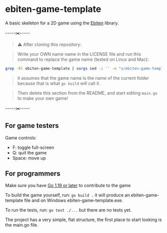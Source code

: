 # ebiten-game-template

A basic skeleton for a 2D game using the [Ebiten](https://ebiten.org/) library.

-----✂️-----

> ⚠️ After cloning this repository:

> Write your OWN name name in the LICENSE file and run this command to replace the game name (tested on Linux and Mac):

```bash
grep -Rl ebiten-game-template | xargs sed -i '' -e "s/ebiten-game-template/${PWD##*/}/g"
```

> it assumes that the game name is the name of the current folder because that is what `go build` will call it.

> Then delete this section from the README, and start editing `main.go` to make your own game!

-----✂️-----

## For game testers

<!-- TODO: add a link to the latest downloads page -->

Game controls:
- F: toggle full-screen
- Q: quit the game
- Space: move up

## For programmers

Make sure you have [Go 1.19 or later](https://go.dev/) to contribute to the game

To build the game yourself, run: `go build .` it will produce an ebiten-game-template file and on Windows ebiten-game-template.exe.

To run the tests, run: `go test ./...` but there are no tests yet.

The project has a very simple, flat structure, the first place to start looking is the main.go file.

